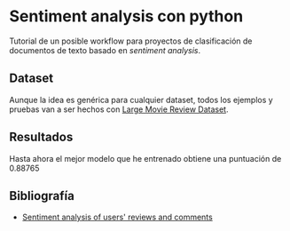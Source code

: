 # Sentiment analysis con python


Tutorial de un posible workflow para proyectos de clasificación de documentos de texto basado en _sentiment analysis_.

## Dataset

Aunque la idea es genérica para cualquier dataset, todos los ejemplos y pruebas van a ser hechos con [Large Movie Review Dataset](http://ai.stanford.edu/~amaas/data/sentiment/).

## Resultados

Hasta ahora el mejor modelo que he entrenado obtiene una puntuación de 0.88765


## Bibliografía

* [Sentiment analysis of users' reviews and comments](http://cs229.stanford.edu/proj2012/ChakankarVenuturimilliMathur-SentimentAnalysis.pdf)
